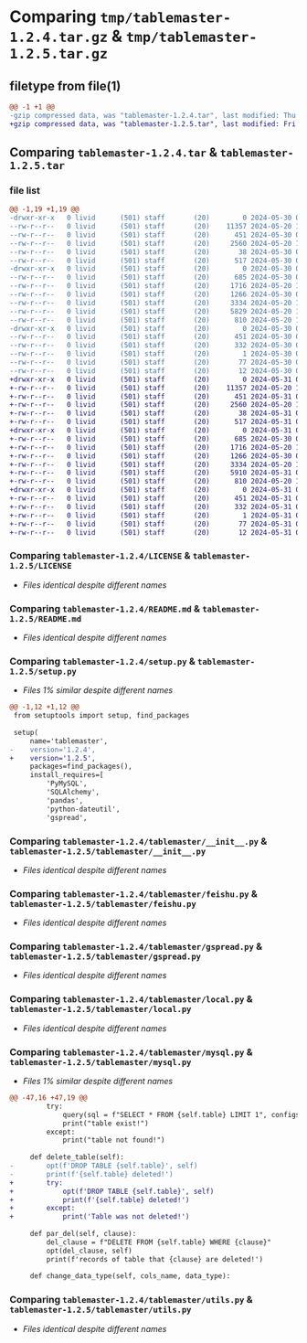 # Comparing `tmp/tablemaster-1.2.4.tar.gz` & `tmp/tablemaster-1.2.5.tar.gz`

## filetype from file(1)

```diff
@@ -1 +1 @@
-gzip compressed data, was "tablemaster-1.2.4.tar", last modified: Thu May 30 05:26:33 2024, max compression
+gzip compressed data, was "tablemaster-1.2.5.tar", last modified: Fri May 31 06:42:38 2024, max compression
```

## Comparing `tablemaster-1.2.4.tar` & `tablemaster-1.2.5.tar`

### file list

```diff
@@ -1,19 +1,19 @@
-drwxr-xr-x   0 livid      (501) staff       (20)        0 2024-05-30 05:26:33.837568 tablemaster-1.2.4/
--rw-r--r--   0 livid      (501) staff       (20)    11357 2024-05-20 11:04:14.000000 tablemaster-1.2.4/LICENSE
--rw-r--r--   0 livid      (501) staff       (20)      451 2024-05-30 05:26:33.832441 tablemaster-1.2.4/PKG-INFO
--rw-r--r--   0 livid      (501) staff       (20)     2560 2024-05-20 11:04:14.000000 tablemaster-1.2.4/README.md
--rw-r--r--   0 livid      (501) staff       (20)       38 2024-05-30 05:26:33.837646 tablemaster-1.2.4/setup.cfg
--rw-r--r--   0 livid      (501) staff       (20)      517 2024-05-30 05:23:55.000000 tablemaster-1.2.4/setup.py
-drwxr-xr-x   0 livid      (501) staff       (20)        0 2024-05-30 05:26:33.831525 tablemaster-1.2.4/tablemaster/
--rw-r--r--   0 livid      (501) staff       (20)      685 2024-05-30 05:22:49.000000 tablemaster-1.2.4/tablemaster/__init__.py
--rw-r--r--   0 livid      (501) staff       (20)     1716 2024-05-20 11:04:14.000000 tablemaster-1.2.4/tablemaster/feishu.py
--rw-r--r--   0 livid      (501) staff       (20)     1266 2024-05-30 05:21:07.000000 tablemaster-1.2.4/tablemaster/gspread.py
--rw-r--r--   0 livid      (501) staff       (20)     3334 2024-05-20 11:04:14.000000 tablemaster-1.2.4/tablemaster/local.py
--rw-r--r--   0 livid      (501) staff       (20)     5829 2024-05-20 11:45:13.000000 tablemaster-1.2.4/tablemaster/mysql.py
--rw-r--r--   0 livid      (501) staff       (20)      810 2024-05-20 11:04:14.000000 tablemaster-1.2.4/tablemaster/utils.py
-drwxr-xr-x   0 livid      (501) staff       (20)        0 2024-05-30 05:26:33.832194 tablemaster-1.2.4/tablemaster.egg-info/
--rw-r--r--   0 livid      (501) staff       (20)      451 2024-05-30 05:26:33.000000 tablemaster-1.2.4/tablemaster.egg-info/PKG-INFO
--rw-r--r--   0 livid      (501) staff       (20)      332 2024-05-30 05:26:33.000000 tablemaster-1.2.4/tablemaster.egg-info/SOURCES.txt
--rw-r--r--   0 livid      (501) staff       (20)        1 2024-05-30 05:26:33.000000 tablemaster-1.2.4/tablemaster.egg-info/dependency_links.txt
--rw-r--r--   0 livid      (501) staff       (20)       77 2024-05-30 05:26:33.000000 tablemaster-1.2.4/tablemaster.egg-info/requires.txt
--rw-r--r--   0 livid      (501) staff       (20)       12 2024-05-30 05:26:33.000000 tablemaster-1.2.4/tablemaster.egg-info/top_level.txt
+drwxr-xr-x   0 livid      (501) staff       (20)        0 2024-05-31 06:42:38.765567 tablemaster-1.2.5/
+-rw-r--r--   0 livid      (501) staff       (20)    11357 2024-05-20 11:04:14.000000 tablemaster-1.2.5/LICENSE
+-rw-r--r--   0 livid      (501) staff       (20)      451 2024-05-31 06:42:38.765350 tablemaster-1.2.5/PKG-INFO
+-rw-r--r--   0 livid      (501) staff       (20)     2560 2024-05-20 11:04:14.000000 tablemaster-1.2.5/README.md
+-rw-r--r--   0 livid      (501) staff       (20)       38 2024-05-31 06:42:38.765608 tablemaster-1.2.5/setup.cfg
+-rw-r--r--   0 livid      (501) staff       (20)      517 2024-05-31 06:41:55.000000 tablemaster-1.2.5/setup.py
+drwxr-xr-x   0 livid      (501) staff       (20)        0 2024-05-31 06:42:38.764274 tablemaster-1.2.5/tablemaster/
+-rw-r--r--   0 livid      (501) staff       (20)      685 2024-05-30 05:22:49.000000 tablemaster-1.2.5/tablemaster/__init__.py
+-rw-r--r--   0 livid      (501) staff       (20)     1716 2024-05-20 11:04:14.000000 tablemaster-1.2.5/tablemaster/feishu.py
+-rw-r--r--   0 livid      (501) staff       (20)     1266 2024-05-30 05:21:07.000000 tablemaster-1.2.5/tablemaster/gspread.py
+-rw-r--r--   0 livid      (501) staff       (20)     3334 2024-05-20 11:04:14.000000 tablemaster-1.2.5/tablemaster/local.py
+-rw-r--r--   0 livid      (501) staff       (20)     5910 2024-05-31 06:41:41.000000 tablemaster-1.2.5/tablemaster/mysql.py
+-rw-r--r--   0 livid      (501) staff       (20)      810 2024-05-20 11:04:14.000000 tablemaster-1.2.5/tablemaster/utils.py
+drwxr-xr-x   0 livid      (501) staff       (20)        0 2024-05-31 06:42:38.765078 tablemaster-1.2.5/tablemaster.egg-info/
+-rw-r--r--   0 livid      (501) staff       (20)      451 2024-05-31 06:42:38.000000 tablemaster-1.2.5/tablemaster.egg-info/PKG-INFO
+-rw-r--r--   0 livid      (501) staff       (20)      332 2024-05-31 06:42:38.000000 tablemaster-1.2.5/tablemaster.egg-info/SOURCES.txt
+-rw-r--r--   0 livid      (501) staff       (20)        1 2024-05-31 06:42:38.000000 tablemaster-1.2.5/tablemaster.egg-info/dependency_links.txt
+-rw-r--r--   0 livid      (501) staff       (20)       77 2024-05-31 06:42:38.000000 tablemaster-1.2.5/tablemaster.egg-info/requires.txt
+-rw-r--r--   0 livid      (501) staff       (20)       12 2024-05-31 06:42:38.000000 tablemaster-1.2.5/tablemaster.egg-info/top_level.txt
```

### Comparing `tablemaster-1.2.4/LICENSE` & `tablemaster-1.2.5/LICENSE`

 * *Files identical despite different names*

### Comparing `tablemaster-1.2.4/README.md` & `tablemaster-1.2.5/README.md`

 * *Files identical despite different names*

### Comparing `tablemaster-1.2.4/setup.py` & `tablemaster-1.2.5/setup.py`

 * *Files 1% similar despite different names*

```diff
@@ -1,12 +1,12 @@
 from setuptools import setup, find_packages
 
 setup(
     name='tablemaster',
-    version='1.2.4',
+    version='1.2.5',
     packages=find_packages(),
     install_requires=[
         'PyMySQL',
         'SQLAlchemy',
         'pandas',
         'python-dateutil',
         'gspread',
```

### Comparing `tablemaster-1.2.4/tablemaster/__init__.py` & `tablemaster-1.2.5/tablemaster/__init__.py`

 * *Files identical despite different names*

### Comparing `tablemaster-1.2.4/tablemaster/feishu.py` & `tablemaster-1.2.5/tablemaster/feishu.py`

 * *Files identical despite different names*

### Comparing `tablemaster-1.2.4/tablemaster/gspread.py` & `tablemaster-1.2.5/tablemaster/gspread.py`

 * *Files identical despite different names*

### Comparing `tablemaster-1.2.4/tablemaster/local.py` & `tablemaster-1.2.5/tablemaster/local.py`

 * *Files identical despite different names*

### Comparing `tablemaster-1.2.4/tablemaster/mysql.py` & `tablemaster-1.2.5/tablemaster/mysql.py`

 * *Files 1% similar despite different names*

```diff
@@ -47,16 +47,19 @@
         try:
             query(sql = f"SELECT * FROM {self.table} LIMIT 1", configs=configs)
             print("table exist!")
         except:
             print("table not found!")
 
     def delete_table(self):
-        opt(f'DROP TABLE {self.table}', self)
-        print(f'{self.table} deleted!')
+        try:
+            opt(f'DROP TABLE {self.table}', self)
+            print(f'{self.table} deleted!')
+        except:
+            print('Table was not deleted!')
 
     def par_del(self, clause):
         del_clause = f"DELETE FROM {self.table} WHERE {clause}"
         opt(del_clause, self)
         print(f'records of table that {clause} are deleted!')
 
     def change_data_type(self, cols_name, data_type):
```

### Comparing `tablemaster-1.2.4/tablemaster/utils.py` & `tablemaster-1.2.5/tablemaster/utils.py`

 * *Files identical despite different names*

